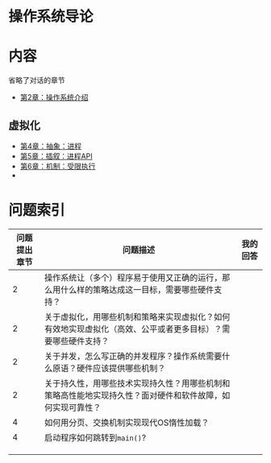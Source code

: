 # 操作系统导论



# 内容

省略了对话的章节



* [第2章：操作系统介绍]()

## 虚拟化

* [第4章：抽象：进程]()
* [第5章：插叙：进程API]()
* [第6章：机制：受限执行]()
* 

# 问题索引

| 问题提出章节 | 问题描述                                                     | 我的回答 |
| ------------ | ------------------------------------------------------------ | -------- |
| 2            | 操作系统让（多个）程序易于使用又正确的运行，那么用什么样的策略达成这一目标，需要哪些硬件支持？ |          |
| 2            | 关于虚拟化，用哪些机制和策略来实现虚拟化？如何有效地实现虚拟化（高效、公平或者更多目标）？需要哪些硬件支持？ |          |
| 2            | 关于并发，怎么写正确的并发程序？操作系统需要什么原语？硬件应该提供哪些机制？ |          |
| 2            | 关于持久性，用哪些技术实现持久性？用哪些机制和策略高性能地实现持久性？面对硬件和软件故障，如何实现可靠性？ |          |
| 4            | 如何用分页、交换机制实现现代OS惰性加载？                     |          |
| 4            | 启动程序如何跳转到`main()`?                                  |          |
|              |                                                              |          |
|              |                                                              |          |
|              |                                                              |          |

